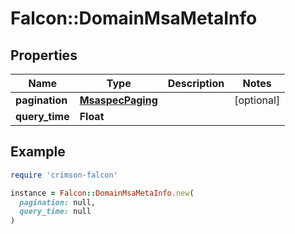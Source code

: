 # Falcon::DomainMsaMetaInfo

## Properties

| Name | Type | Description | Notes |
| ---- | ---- | ----------- | ----- |
| **pagination** | [**MsaspecPaging**](MsaspecPaging.md) |  | [optional] |
| **query_time** | **Float** |  |  |

## Example

```ruby
require 'crimson-falcon'

instance = Falcon::DomainMsaMetaInfo.new(
  pagination: null,
  query_time: null
)
```

